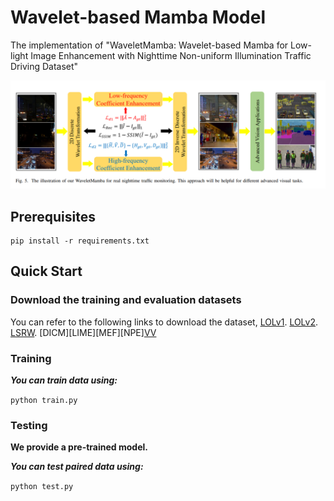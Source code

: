 # Wavelet-based Mamba Model

The implementation of "WaveletMamba: Wavelet-based Mamba for Low-light Image Enhancement with Nighttime Non-uniform Illumination Traffic Driving Dataset"

<img src="./figures/fig1.png" alt="fig1"/> 

## Prerequisites
```
pip install -r requirements.txt
````

## Quick Start

### Download the training and evaluation datasets

You can refer to the following links to download the dataset, 
[LOLv1](https://daooshee.github.io/BMVC2018website/ "LOLv1").
[LOLv2](https://github.com/flyywh/CVPR-2020-Semi-Low-Light "LOLv2"). 
[LSRW](https://github.com/JianghaiSCU/R2RNet "LSRW").
[DICM][LIME][MEF][NPE][VV](https://github.com/mingcv/Bread "Tesing dataset")

### Training

***You can train data using:***

```python train.py```
	
### Testing

**We provide a pre-trained model.**

***You can test paired data using:***

```python test.py```


